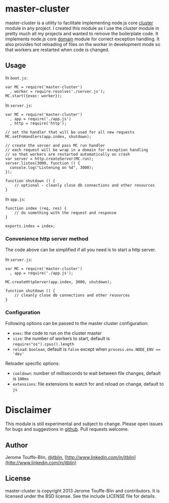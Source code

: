 # master-cluster

master-cluster is a utility to facilitate implementing node.js core [cluster](http://nodejs.org/api/cluster.html) module
in any project. I created this module as I use the cluster module in pretty much all my projects and wanted to
remove the boilerplate code. It implements node.js core [domain](http://nodejs.org/api/domain.html) module
for correct exception handling. It also provides hot reloading of files on the worker in development mode
so that workers are restarted when code is changed.

## Usage

In `boot.js`:

    var MC = require('master-cluster')
      , worker = require.resolve('./server.js');
    MC.start({exec: worker});

In `server.js`:

    var MC = require('master-cluster')
      , app = require('./app.js')
      , http = require('http');

    // set the handler that will be used for all new requests
    MC.setFnHandlers(app.index, shutdown);

    // create the server and pass MC run handler
    // each request will be wrap in a domain for exception handling
    // so that workers are restarted automatically on crash
    var server = http.createServer(MC.run);
    server.listen(3000, function () {
      console.log("Listening on %d", 3000);
    });

    function shutdown () {
        // optional - cleanly close db connections and other resources
    }

In `app.js`:

    function index (req, res) {
        // do something with the request and response
    }

    exports.index = index;

### Convenience http server method

The code above can be simplified if all you need is to start a http server.

In `server.js`:

    var MC = require('master-cluster')
      , app = require('./app.js');

    MC.createHttpServer(app.index, 3000, shutdown);

    function shutdown () {
        // cleanly close db connections and other resources
    }

### Configuration

Following options can be passed to the master cluster configuration:

- `exec`: the code to run on the cluster master
- `size`: the number of workers to start, default is `require("os").cpus().length`
- `reload`: `boolean`, default is `false` except when `process.env.NODE_ENV == 'dev'`

Reloader specific options:

- `cooldown`: number of milliseconds to wait between file changes, default is `100ms`
- `extensions`: file extensions to watch for and reload on change, default to `js`

# Disclaimer

This module is still experimental and subject to change. Please open issues for bugs and suggestions in [github](https://github.com/jtblin/master-cluster/issues).
Pull requests welcome.

## Author

Jerome Touffe-Blin, [@jtblin](https://twitter.com/jtlbin), [http://www.linkedin.com/in/jtblin](http://www.linkedin.com/in/jtblin)

## License

master-cluster is copyright 2013 Jerome Touffe-Blin and contributors. It is licensed under the BSD license. See the include LICENSE file for details.
